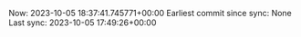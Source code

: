 Now: 2023-10-05 18:37:41.745771+00:00 Earliest commit since sync: None Last sync: 2023-10-05 17:49:26+00:00
